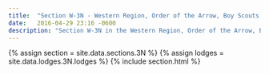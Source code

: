 ```yaml
---
title:  "Section W-3N - Western Region, Order of the Arrow, Boy Scouts of America"
date:   2016-04-29 23:16 -0600
description: "Section W-3N in the Western Region, Order of the Arrow, Boy Scouts of America."
---
```


{% assign section = site.data.sections.3N %}
{% assign lodges = site.data.lodges.3N.lodges %}
{% include section.html %}